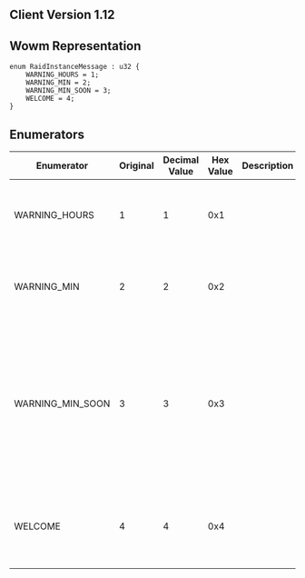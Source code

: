 ## Client Version 1.12

## Wowm Representation
```rust,ignore
enum RaidInstanceMessage : u32 {
    WARNING_HOURS = 1;    
    WARNING_MIN = 2;    
    WARNING_MIN_SOON = 3;    
    WELCOME = 4;    
}

```
## Enumerators
| Enumerator | Original | Decimal Value | Hex Value | Description | Comment |
| --------- | -------- | ------------- | --------- | ----------- | ------- |
| WARNING_HOURS | 1 | 1 | 0x1 |  | WARNING! %s is scheduled to reset in %d hour(s). |
| WARNING_MIN | 2 | 2 | 0x2 |  | WARNING! %s is scheduled to reset in %d minute(s)! |
| WARNING_MIN_SOON | 3 | 3 | 0x3 |  | WARNING! %s is scheduled to reset in %d minute(s). Please exit the zone or you will be returned to your bind location! |
| WELCOME | 4 | 4 | 0x4 |  | Welcome to %s. This raid instance is scheduled to reset in %s. |
